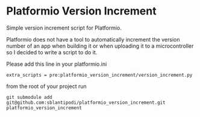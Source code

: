 # Platformio Version Increment
Simple version increment script for Platformio.

Platformio does not have a tool to automatically increment the version number of an app when building it or when uploading it to a microcontroller so I decided to write a script to do it.

Please add this line in your platformio.ini
```
extra_scripts = pre:platformio_version_increment/version_increment.py
```

from the root of your project run
```
git submodule add git@github.com:sblantipodi/platformio_version_increment.git platformio_version_increment
```


